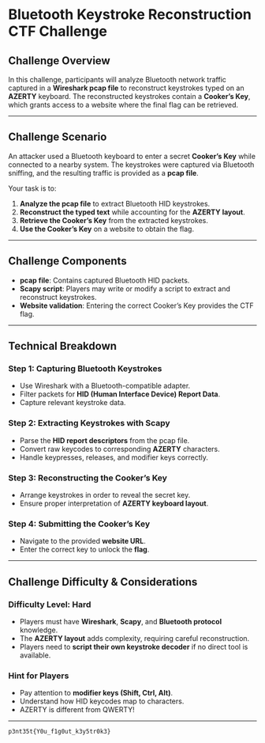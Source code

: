 # Bluetooth Keystroke Reconstruction CTF Challenge

## **Challenge Overview**
In this challenge, participants will analyze Bluetooth network traffic captured in a **Wireshark pcap file** to reconstruct keystrokes typed on an **AZERTY** keyboard. The reconstructed keystrokes contain a **Cooker’s Key**, which grants access to a website where the final flag can be retrieved.

---
## **Challenge Scenario**
An attacker used a Bluetooth keyboard to enter a secret **Cooker’s Key** while connected to a nearby system. The keystrokes were captured via Bluetooth sniffing, and the resulting traffic is provided as a **pcap file**.

Your task is to:
1. **Analyze the pcap file** to extract Bluetooth HID keystrokes.
2. **Reconstruct the typed text** while accounting for the **AZERTY layout**.
3. **Retrieve the Cooker’s Key** from the extracted keystrokes.
4. **Use the Cooker’s Key** on a website to obtain the flag.

---
## **Challenge Components**
- **pcap file**: Contains captured Bluetooth HID packets.
- **Scapy script**: Players may write or modify a script to extract and reconstruct keystrokes.
- **Website validation**: Entering the correct Cooker’s Key provides the CTF flag.

---
## **Technical Breakdown**
### **Step 1: Capturing Bluetooth Keystrokes**
- Use Wireshark with a Bluetooth-compatible adapter.
- Filter packets for **HID (Human Interface Device) Report Data**.
- Capture relevant keystroke data.

### **Step 2: Extracting Keystrokes with Scapy**
- Parse the **HID report descriptors** from the pcap file.
- Convert raw keycodes to corresponding **AZERTY** characters.
- Handle keypresses, releases, and modifier keys correctly.

### **Step 3: Reconstructing the Cooker’s Key**
- Arrange keystrokes in order to reveal the secret key.
- Ensure proper interpretation of **AZERTY keyboard layout**.

### **Step 4: Submitting the Cooker’s Key**
- Navigate to the provided **website URL**.
- Enter the correct key to unlock the **flag**.

---
## **Challenge Difficulty & Considerations**
### **Difficulty Level**: Hard
- Players must have **Wireshark**, **Scapy**, and **Bluetooth protocol** knowledge.
- The **AZERTY layout** adds complexity, requiring careful reconstruction.
- Players need to **script their own keystroke decoder** if no direct tool is available.

### **Hint for Players**
- Pay attention to **modifier keys (Shift, Ctrl, Alt)**.
- Understand how HID keycodes map to characters.
- AZERTY is different from QWERTY!

---

```
p3nt35t{Y0u_f1g0ut_k3y5tr0k3}
```



